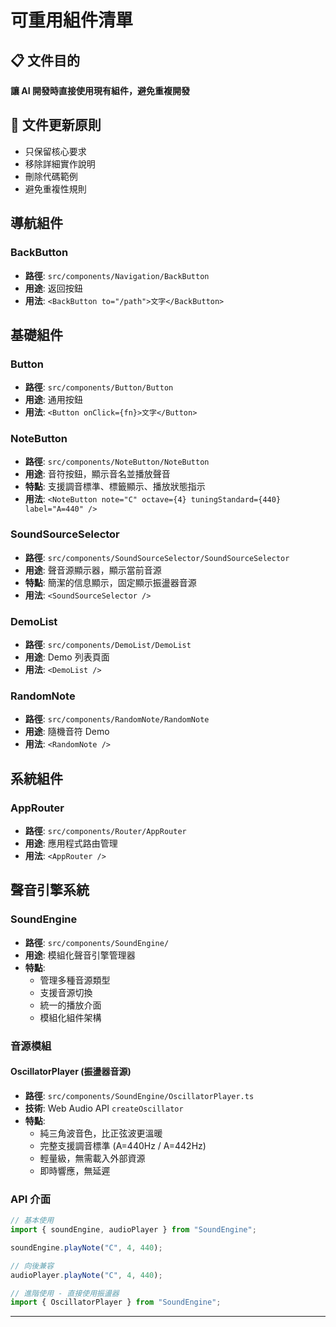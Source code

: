 # 可重用組件清單

## 📋 文件目的

**讓 AI 開發時直接使用現有組件，避免重複開發**

## 📝 文件更新原則

- 只保留核心要求
- 移除詳細實作說明
- 刪除代碼範例
- 避免重複性規則

## 導航組件

### BackButton

- **路徑**: `src/components/Navigation/BackButton`
- **用途**: 返回按鈕
- **用法**: `<BackButton to="/path">文字</BackButton>`

## 基礎組件

### Button

- **路徑**: `src/components/Button/Button`
- **用途**: 通用按鈕
- **用法**: `<Button onClick={fn}>文字</Button>`

### NoteButton

- **路徑**: `src/components/NoteButton/NoteButton`
- **用途**: 音符按鈕，顯示音名並播放聲音
- **特點**: 支援調音標準、標籤顯示、播放狀態指示
- **用法**: `<NoteButton note="C" octave={4} tuningStandard={440} label="A=440" />`

### SoundSourceSelector

- **路徑**: `src/components/SoundSourceSelector/SoundSourceSelector`
- **用途**: 聲音源顯示器，顯示當前音源
- **特點**: 簡潔的信息顯示，固定顯示振盪器音源
- **用法**: `<SoundSourceSelector />`

### DemoList

- **路徑**: `src/components/DemoList/DemoList`
- **用途**: Demo 列表頁面
- **用法**: `<DemoList />`

### RandomNote

- **路徑**: `src/components/RandomNote/RandomNote`
- **用途**: 隨機音符 Demo
- **用法**: `<RandomNote />`

## 系統組件

### AppRouter

- **路徑**: `src/components/Router/AppRouter`
- **用途**: 應用程式路由管理
- **用法**: `<AppRouter />`

## 聲音引擎系統

### SoundEngine

- **路徑**: `src/components/SoundEngine/`
- **用途**: 模組化聲音引擎管理器
- **特點**:
  - 管理多種音源類型
  - 支援音源切換
  - 統一的播放介面
  - 模組化組件架構

### 音源模組

#### OscillatorPlayer (振盪器音源)

- **路徑**: `src/components/SoundEngine/OscillatorPlayer.ts`
- **技術**: Web Audio API `createOscillator`
- **特點**:
  - 純三角波音色，比正弦波更溫暖
  - 完整支援調音標準 (A=440Hz / A=442Hz)
  - 輕量級，無需載入外部資源
  - 即時響應，無延遲

### API 介面

```typescript
// 基本使用
import { soundEngine, audioPlayer } from "SoundEngine";

soundEngine.playNote("C", 4, 440);

// 向後兼容
audioPlayer.playNote("C", 4, 440);

// 進階使用 - 直接使用振盪器
import { OscillatorPlayer } from "SoundEngine";
```

---
